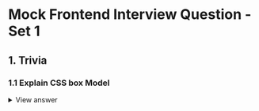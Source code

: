 # Mock Frontend Interview Question - Set 1

## 1. Trivia

### 1.1 Explain CSS box Model

<details>
  <summary>View answer</summary>
  
  ### 
  * The CSS box model is essentially a box that wraps around every HTML element. It consists of: margins, borders, padding, and the actual content.
  * It is important to understand that the <strong>width</strong> and <strong>height</strong> properties you set on an element do not include padding, borders, or margins! It only sets the width and height of the content area.
  * This default behaviour can be changed by the `box-sizing` property
    * By default `box-sizing` property is set to the value `content-box` which means the padding and border are not included in width and height of the element. Therefore the height and width is decided by content.
    * We can set `box-sizing: border-box` which will make sure that padding and border are included in the width and height of the element.
      * This is the standard property used by many css libraries to create a consistent behaviour for all the elements.
      ```
      * {
        box-sizing: border-box;
      }
      ```
  * [Code demonstration](01/css-box-model.html)
</details>
